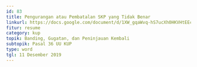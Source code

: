 ```yaml
---
id: 83
title: Pengurangan atau Pembatalan SKP yang Tidak Benar
linkurl: https://docs.google.com/document/d/1XW_gqaWvq-hS7ucXh0HKVHtEEcBmgPkVmpJ-hs3t9vY/edit?usp=drivesdk
fitur: resume
category: kup
topik: Banding, Gugatan, dan Peninjauan Kembali
subtopik: Pasal 36 UU KUP
type: word
tgl: 11 Desember 2019
---
```


